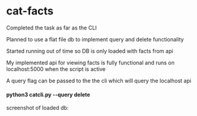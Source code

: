 # cat-facts

Completed the task as far as the CLI

Planned to use a flat file db to implement query and delete functionality

Started running out of time so DB is only loaded with facts from api

My implemented api for viewing facts is fully functional and runs on localhost:5000 when the script is active

A query flag can be passed to the the cli which will query the localhost api

#### python3 catcli.py --query delete

screenshot of loaded db:

